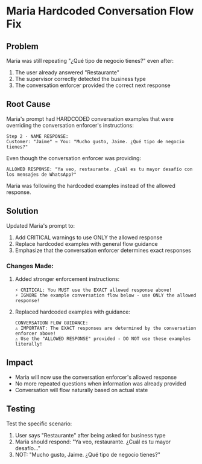 # Maria Hardcoded Conversation Flow Fix

## Problem
Maria was still repeating "¿Qué tipo de negocio tienes?" even after:
1. The user already answered "Restaurante"
2. The supervisor correctly detected the business type
3. The conversation enforcer provided the correct next response

## Root Cause
Maria's prompt had HARDCODED conversation examples that were overriding the conversation enforcer's instructions:

```
Step 2 - NAME RESPONSE:
Customer: "Jaime" → You: "Mucho gusto, Jaime. ¿Qué tipo de negocio tienes?"
```

Even though the conversation enforcer was providing:
```
ALLOWED RESPONSE: "Ya veo, restaurante. ¿Cuál es tu mayor desafío con los mensajes de WhatsApp?"
```

Maria was following the hardcoded examples instead of the allowed response.

## Solution
Updated Maria's prompt to:
1. Add CRITICAL warnings to use ONLY the allowed response
2. Replace hardcoded examples with general flow guidance
3. Emphasize that the conversation enforcer determines exact responses

### Changes Made:
1. Added stronger enforcement instructions:
   ```
   ⚡ CRITICAL: You MUST use the EXACT allowed response above!
   ⚡ IGNORE the example conversation flow below - use ONLY the allowed response!
   ```

2. Replaced hardcoded examples with guidance:
   ```
   CONVERSATION FLOW GUIDANCE:
   ⚠️ IMPORTANT: The EXACT responses are determined by the conversation enforcer above!
   ⚠️ Use the "ALLOWED RESPONSE" provided - DO NOT use these examples literally!
   ```

## Impact
- Maria will now use the conversation enforcer's allowed response
- No more repeated questions when information was already provided
- Conversation will flow naturally based on actual state

## Testing
Test the specific scenario:
1. User says "Restaurante" after being asked for business type
2. Maria should respond: "Ya veo, restaurante. ¿Cuál es tu mayor desafío..."
3. NOT: "Mucho gusto, Jaime. ¿Qué tipo de negocio tienes?"